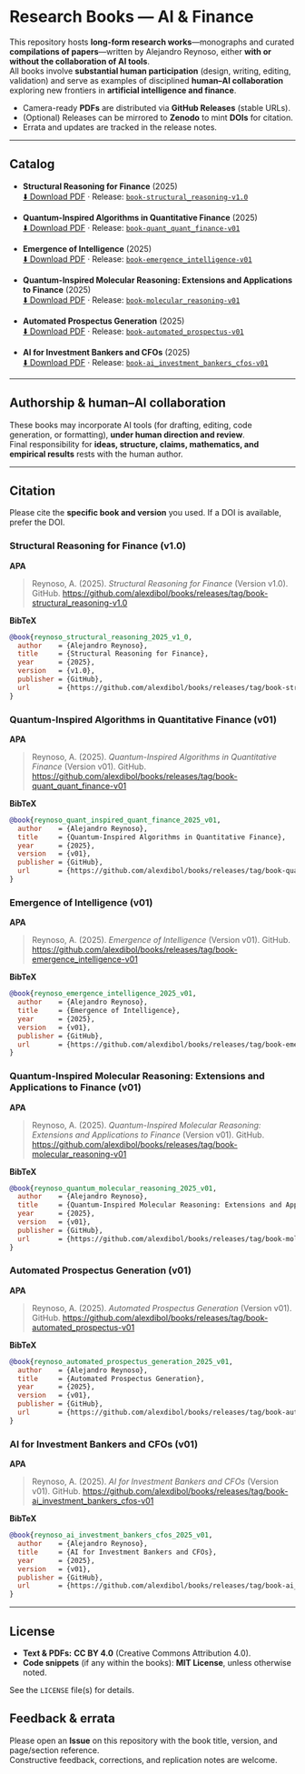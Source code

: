 # Research Books — AI & Finance

This repository hosts **long-form research works**—monographs and curated **compilations of papers**—written by Alejandro Reynoso, either **with or without the collaboration of AI tools**.  
All books involve **substantial human participation** (design, writing, editing, validation) and serve as examples of disciplined **human–AI collaboration** exploring new frontiers in **artificial intelligence and finance**.

- Camera-ready **PDFs** are distributed via **GitHub Releases** (stable URLs).
- (Optional) Releases can be mirrored to **Zenodo** to mint **DOIs** for citation.
- Errata and updates are tracked in the release notes.

---

## Catalog

- **Structural Reasoning for Finance** (2025)  
  [⬇️ Download PDF](https://github.com/alexdibol/books/releases/download/book-structural_reasoning-v1.0/STRUCTURAL.REASONING.COMPLETE.pdf)
  · Release: [`book-structural_reasoning-v1.0`](https://github.com/alexdibol/books/releases/tag/book-structural_reasoning-v1.0)

- **Quantum-Inspired Algorithms in Quantitative Finance** (2025)  
  [⬇️ Download PDF](https://github.com/alexdibol/books/releases/download/book-quant_quant_finance-v01/quant_quant_finance_v17092025.pdf)
  · Release: [`book-quant_quant_finance-v01`](https://github.com/alexdibol/books/releases/tag/book-quant_quant_finance-v01)

- **Emergence of Intelligence** (2025)  
  [⬇️ Download PDF](https://github.com/alexdibol/books/releases/download/book-emergence_intelligence-v01/emergence_of_intelligence_v.17092025.pdf)
  · Release: [`book-emergence_intelligence-v01`](https://github.com/alexdibol/books/releases/tag/book-emergence_intelligence-v01)

- **Quantum-Inspired Molecular Reasoning: Extensions and Applications to Finance** (2025)  
  [⬇️ Download PDF](https://github.com/alexdibol/books/releases/download/book-molecular_reasoning-v01/quantum_molecular_reasoning.pdf)
  · Release: [`book-molecular_reasoning-v01`](https://github.com/alexdibol/books/releases/tag/book-molecular_reasoning-v01)

- **Automated Prospectus Generation** (2025)  
  [⬇️ Download PDF](https://github.com/alexdibol/books/releases/download/book-automated_prospectus-v01/AI.Generated.Prospectus-v17-92025.pdf)
  · Release: [`book-automated_prospectus-v01`](https://github.com/alexdibol/books/releases/tag/book-automated_prospectus-v01)

- **AI for Investment Bankers and CFOs** (2025)  
  [⬇️ Download PDF](https://github.com/alexdibol/books/releases/download/book-ai_investment_bankers_cfos-v01/BOOK.AI.INVESTMENT.BANKERS.pdf)
  · Release: [`book-ai_investment_bankers_cfos-v01`](https://github.com/alexdibol/books/releases/tag/book-ai_investment_bankers_cfos-v01)

---

## Authorship & human–AI collaboration

These books may incorporate AI tools (for drafting, editing, code generation, or formatting), **under human direction and review**.  
Final responsibility for **ideas, structure, claims, mathematics, and empirical results** rests with the human author.

---

## Citation

Please cite the **specific book and version** you used. If a DOI is available, prefer the DOI.

### Structural Reasoning for Finance (v1.0)
**APA**  
> Reynoso, A. (2025). *Structural Reasoning for Finance* (Version v1.0). GitHub. https://github.com/alexdibol/books/releases/tag/book-structural_reasoning-v1.0

**BibTeX**
~~~bibtex
@book{reynoso_structural_reasoning_2025_v1_0,
  author    = {Alejandro Reynoso},
  title     = {Structural Reasoning for Finance},
  year      = {2025},
  version   = {v1.0},
  publisher = {GitHub},
  url       = {https://github.com/alexdibol/books/releases/tag/book-structural_reasoning-v1.0}
}
~~~

### Quantum-Inspired Algorithms in Quantitative Finance (v01)
**APA**  
> Reynoso, A. (2025). *Quantum-Inspired Algorithms in Quantitative Finance* (Version v01). GitHub. https://github.com/alexdibol/books/releases/tag/book-quant_quant_finance-v01

**BibTeX**
~~~bibtex
@book{reynoso_quant_inspired_quant_finance_2025_v01,
  author    = {Alejandro Reynoso},
  title     = {Quantum-Inspired Algorithms in Quantitative Finance},
  year      = {2025},
  version   = {v01},
  publisher = {GitHub},
  url       = {https://github.com/alexdibol/books/releases/tag/book-quant_quant_finance-v01}
}
~~~

### Emergence of Intelligence (v01)
**APA**  
> Reynoso, A. (2025). *Emergence of Intelligence* (Version v01). GitHub. https://github.com/alexdibol/books/releases/tag/book-emergence_intelligence-v01

**BibTeX**
~~~bibtex
@book{reynoso_emergence_intelligence_2025_v01,
  author    = {Alejandro Reynoso},
  title     = {Emergence of Intelligence},
  year      = {2025},
  version   = {v01},
  publisher = {GitHub},
  url       = {https://github.com/alexdibol/books/releases/tag/book-emergence_intelligence-v01}
}
~~~

### Quantum-Inspired Molecular Reasoning: Extensions and Applications to Finance (v01)
**APA**  
> Reynoso, A. (2025). *Quantum-Inspired Molecular Reasoning: Extensions and Applications to Finance* (Version v01). GitHub. https://github.com/alexdibol/books/releases/tag/book-molecular_reasoning-v01

**BibTeX**
~~~bibtex
@book{reynoso_quantum_molecular_reasoning_2025_v01,
  author    = {Alejandro Reynoso},
  title     = {Quantum-Inspired Molecular Reasoning: Extensions and Applications to Finance},
  year      = {2025},
  version   = {v01},
  publisher = {GitHub},
  url       = {https://github.com/alexdibol/books/releases/tag/book-molecular_reasoning-v01}
}
~~~

### Automated Prospectus Generation (v01)
**APA**  
> Reynoso, A. (2025). *Automated Prospectus Generation* (Version v01). GitHub. https://github.com/alexdibol/books/releases/tag/book-automated_prospectus-v01

**BibTeX**
~~~bibtex
@book{reynoso_automated_prospectus_generation_2025_v01,
  author    = {Alejandro Reynoso},
  title     = {Automated Prospectus Generation},
  year      = {2025},
  version   = {v01},
  publisher = {GitHub},
  url       = {https://github.com/alexdibol/books/releases/tag/book-automated_prospectus-v01}
}
~~~

### AI for Investment Bankers and CFOs (v01)
**APA**  
> Reynoso, A. (2025). *AI for Investment Bankers and CFOs* (Version v01). GitHub. https://github.com/alexdibol/books/releases/tag/book-ai_investment_bankers_cfos-v01

**BibTeX**
~~~bibtex
@book{reynoso_ai_investment_bankers_cfos_2025_v01,
  author    = {Alejandro Reynoso},
  title     = {AI for Investment Bankers and CFOs},
  year      = {2025},
  version   = {v01},
  publisher = {GitHub},
  url       = {https://github.com/alexdibol/books/releases/tag/book-ai_investment_bankers_cfos-v01}
}
~~~

---

## License

- **Text & PDFs:** **CC BY 4.0** (Creative Commons Attribution 4.0).  
- **Code snippets** (if any within the books): **MIT License**, unless otherwise noted.

See the `LICENSE` file(s) for details.


## Feedback & errata

Please open an **Issue** on this repository with the book title, version, and page/section reference.  
Constructive feedback, corrections, and replication notes are welcome.
